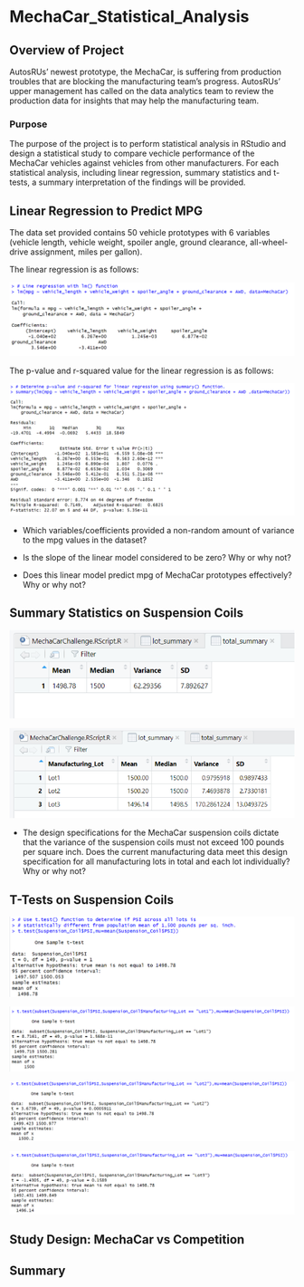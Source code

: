 # MechaCar_Statistical_Analysis

## Overview of Project
AutosRUs’ newest prototype, the MechaCar, is suffering from production troubles that are blocking the manufacturing team’s progress. AutosRUs’ upper management has called on the data analytics team to review the production data for insights that may help the manufacturing team.

### Purpose
The purpose of the project is to perform statistical analysis in RStudio and design a statistical study to compare vechicle performance of the MechaCar vehicles against vehicles from other manufacturers. For each statistical analysis, including linear regression, summary statistics and t-tests, a summary interpretation of the findings will be provided.

## Linear Regression to Predict MPG
The data set provided contains 50 vehicle prototypes with 6 variables (vehicle length, vehicle weight, spoiler angle, ground clearance, all-wheel-drive assignment, miles per gallon).

The linear regression is as follows:

![line_regression](https://raw.githubusercontent.com/JBro-Birds/MechaCar_Statistical_Analysis/master/support_images_read.me/line_regression.png)

The p-value and r-squared value for the linear regression is as follows:

![p_value_r_squared](https://raw.githubusercontent.com/JBro-Birds/MechaCar_Statistical_Analysis/master/support_images_read.me/p_value_r_squared.png)

*  Which variables/coefficients provided a non-random amount of variance to the mpg values in the dataset?

* Is the slope of the linear model considered to be zero? Why or why not?

* Does this linear model predict mpg of MechaCar prototypes effectively? Why or why not?

## Summary Statistics on Suspension Coils

![total_summary](https://raw.githubusercontent.com/JBro-Birds/MechaCar_Statistical_Analysis/master/support_images_read.me/total_summary.png)

![lot_summary](https://raw.githubusercontent.com/JBro-Birds/MechaCar_Statistical_Analysis/master/support_images_read.me/lot_summary.png)

* The design specifications for the MechaCar suspension coils dictate that the variance of the suspension coils must not exceed 100 pounds per square inch. Does the current manufacturing data meet this design specification for all manufacturing lots in total and each lot individually? Why or why not?

## T-Tests on Suspension Coils

![t_test_lotAll](https://raw.githubusercontent.com/JBro-Birds/MechaCar_Statistical_Analysis/master/support_images_read.me/t_test_lotAll.png)

![t_test_lot1](https://raw.githubusercontent.com/JBro-Birds/MechaCar_Statistical_Analysis/master/support_images_read.me/t_test_lot1.png)

![t_test_lot2](https://raw.githubusercontent.com/JBro-Birds/MechaCar_Statistical_Analysis/master/support_images_read.me/t_test_lot2.png)

![t_test_lot3](https://raw.githubusercontent.com/JBro-Birds/MechaCar_Statistical_Analysis/master/support_images_read.me/t_test_lot3.png)

## Study Design: MechaCar vs Competition

## Summary


